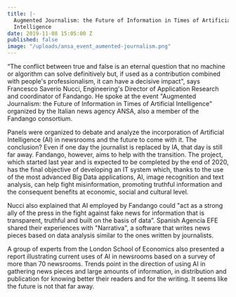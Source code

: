 ```yaml
---
title: |-
  Augmented Journalism: the Future of Information in Times of Artificial
  Intelligence
date: 2019-11-08 15:05:00 Z
published: false
image: "/uploads/ansa_event_aumented-journalism.png"
---
```


“The conflict between true and false is an eternal question that no machine or algorithm can solve definitively but, if used as a contribution combined with people's professionalism, it can have a decisive impact", says Francesco Saverio Nucci, Engineering's Director of Application Research and coordinator of Fandango. He spoke at  the event "Augmented Journalism: the Future of Information in Times of Artificial Intelligence" organized by the Italian news agency ANSA, also a member of the Fandango consortium.

Panels were organized to debate and analyze the incorporation of Artificial Intelligence (AI) in newsrooms and the future to come with it. The conclusion? Even if one day the journalist is replaced by IA, that day is still far away. Fandango, however, aims to help with the transition. The project, which started last year and is expected to be completed by the end of 2020, has the final objective of developing an IT system which, thanks to the use of the most advanced Big Data applications, AI, image recognition and text analysis, can help fight misinformation, promoting truthful information and the consequent benefits at economic, social and cultural level.

Nucci also explained that AI employed by Fandango could "act as a strong ally of the press in the fight against fake news for information that is transparent, truthful and built on the basis of data”. Spanish Agencia EFE shared their experiences with "Narrativa", a software that writes news pieces based on data analysis similar to the ones written by journalists. 

A group of experts from the London School of Economics also presented a report illustrating current uses of AI in newsrooms based on a survey of more than 70 newsrooms. Trends point in the direction of using AI in gathering news pieces and large amounts of information, in distribution and publication for knowing better their readers and for the writing. It seems like the future is not that far away.

